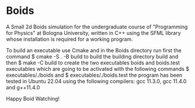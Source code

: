 # Boids
A Small 2d Boids simulation for the undergraduate course of "Programming for Physics" at   Bologna University,
written in C++ using the SFML library whose installation is required for a working program.

To build an executable use Cmake and in the Boids directory run first the command 
$ cmake -S . -B build
to build the building directory build and then 
$ make -C build
to create the two executables boids and boids.test executables which are going to be activated with the following commands
$ executables/./boids
and
$ executables/./boids.test
the program has been tested in Ubuntu 22.04 using the following compilers:
gcc 11.3.0, gcc 11.4.0 and g++11.4.0


Happy Boid Watching!


